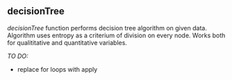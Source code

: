 ## decisionTree

*decisionTree* function performs decision tree algorithm on given data. Algorithm uses entropy as a criterium of division on every node. Works both for qualititative and quantitative variables.

_TO DO:_
* replace for loops with apply

